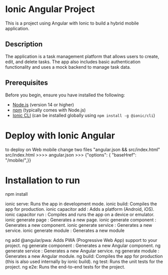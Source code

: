 # Ionic Angular Project

This is a project using Angular with Ionic to build a hybrid mobile application.

## Description

The application is a task management platform that allows users to create, edit, and delete tasks. The app also includes basic authentication functionality and uses a mock backend to manage task data.

## Prerequisites

Before you begin, ensure you have installed the following:

- [Node.js](https://nodejs.org/) (version 14 or higher)
- [npm](https://www.npmjs.com/) (typically comes with Node.js)
- [Ionic CLI](https://ionicframework.com/docs/cli) (can be installed globally using `npm install -g @ionic/cli`)

# Deploy with Ionic Angular

to deploy on Web mobile change two files "angular.json && src/index.html"
src/index.html >>>> <base href="/mobile/" /> 
angular.json >>> {"options": { "baseHref": "/mobile/",}}


# Installation  to run

npm install

ionic serve: Runs the app in development mode.
ionic build: Compiles the app for production.
ionic capacitor add <platform>: Adds a platform (Android, iOS).
ionic capacitor run <platform>: Compiles and runs the app on a device or emulator.
ionic generate page <page-name>: Generates a new page.
ionic generate component <component-name>: Generates a new component.
ionic generate service <service-name>: Generates a new service.
ionic generate module <module-name>: Generates a new module

ng add @angular/pwa: Adds PWA (Progressive Web App) support to your project.
ng generate component <component-name>: Generates a new Angular component.
ng generate service <service-name>: Generates a new Angular service.
ng generate module <module-name>: Generates a new Angular module.
ng build: Compiles the app for production (this is also used internally by ionic build).
ng test: Runs the unit tests for the project.
ng e2e: Runs the end-to-end tests for the project.